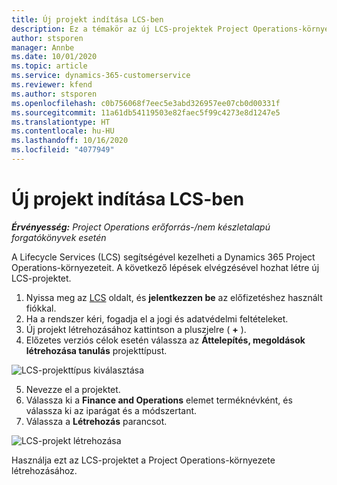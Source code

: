 ```yaml
---
title: Új projekt indítása LCS-ben
description: Ez a témakör az új LCS-projektek Project Operations-környezet esetében történő létrehozásával kapcsolatban tartalmaz tájékoztatást.
author: stsporen
manager: Annbe
ms.date: 10/01/2020
ms.topic: article
ms.service: dynamics-365-customerservice
ms.reviewer: kfend
ms.author: stsporen
ms.openlocfilehash: c0b756068f7eec5e3abd326957ee07cb0d00331f
ms.sourcegitcommit: 11a61db54119503e82faec5f99c4273e8d1247e5
ms.translationtype: HT
ms.contentlocale: hu-HU
ms.lasthandoff: 10/16/2020
ms.locfileid: "4077949"
---
```

# <a name="start-a-new-project-in-lcs"></a>Új projekt indítása LCS-ben

_**Érvényesség:** Project Operations erőforrás-/nem készletalapú forgatókönyvek esetén_

A Lifecycle Services (LCS) segítségével kezelheti a Dynamics 365 Project Operations-környezeteit. A következő lépések elvégzésével hozhat létre új LCS-projektet.

1. Nyissa meg az [LCS](https://lcs.dynamics.com/Logon/Index) oldalt, és **jelentkezzen be** az előfizetéshez használt fiókkal.
2. Ha a rendszer kéri, fogadja el a jogi és adatvédelmi feltételeket.
3. Új projekt létrehozásához kattintson a pluszjelre ( **+** ).
4. Előzetes verziós célok esetén válassza az **Áttelepítés, megoldások létrehozása tanulás** projekttípust.

  ![LCS-projekttípus kiválasztása](./media/create-lcs-1.png)

5. Nevezze el a projektet. 
6. Válassza ki a **Finance and Operations** elemet terméknévként, és válassza ki az iparágat és a módszertant. 
7. Válassza a **Létrehozás** parancsot.

![LCS-projekt létrehozása](./media/create-lcs-2.png)

Használja ezt az LCS-projektet a Project Operations-környezete létrehozásához.

